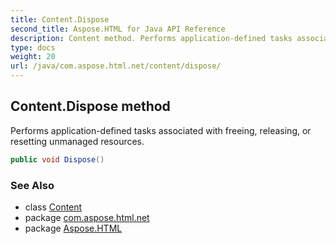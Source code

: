 ```yaml
---
title: Content.Dispose
second_title: Aspose.HTML for Java API Reference
description: Content method. Performs application-defined tasks associated with freeing releasing or resetting unmanaged resources
type: docs
weight: 20
url: /java/com.aspose.html.net/content/dispose/
---
```

## Content.Dispose method

Performs application-defined tasks associated with freeing, releasing, or resetting unmanaged resources.

```java
public void Dispose()
```

### See Also

* class [Content](../)
* package [com.aspose.html.net](../../../com.aspose.html.net/)
* package [Aspose.HTML](../../../)
